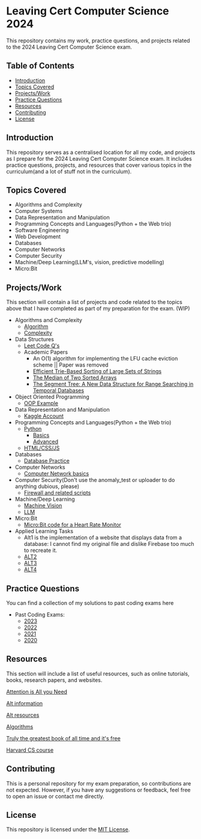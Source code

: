 # Leaving Cert Computer Science 2024

This repository contains my work, practice questions, and projects related to the 2024 Leaving Cert Computer Science exam.

## Table of Contents

- [Introduction](#introduction)
- [Topics Covered](#topics-covered)
- [Projects/Work](#projects/work)
- [Practice Questions](#practice-questions)
- [Resources](#resources)
- [Contributing](#contributing)
- [License](#license)

## Introduction

This repository serves as a centralised location for all my code, and projects as I prepare for the 2024 Leaving Cert Computer Science exam. It includes practice questions, projects, and resources that cover various topics in the curriculum(and a lot of stuff not in the curriculum).

## Topics Covered

- Algorithms and Complexity
- Computer Systems
- Data Representation and Manipulation
- Programming Concepts and Languages(Python + the Web trio)
- Software Engineering
- Web Development
- Databases
- Computer Networks
- Computer Security
- Machine/Deep Learning(LLM's, vision, predictive modelling)
- Micro:Bit

## Projects/Work

This section will contain a list of projects and code related to the topics above that I have completed as part of my preparation for the exam. (WIP)

- Algorithms and Complexity
  - [Algorithm](Algorithms)
  - [Complexity](Complexity)
- Data Structures
  - [Leet Code Q's](Data_Structures)
  - Academic Papers
    - An O(1) algorithm for implementing the LFU cache eviction scheme || Paper was removed
    - [Efficient Trie-Based Sorting of Large Sets of Strings](https://dl.acm.org/doi/10.5555/314161.314321)
    - [The Median of Two Sorted Arrays](https://dl.acm.org/doi/10.1145/6617.6628)
    - [The Segment Tree: A New Data Structure for Range Searching in Temporal Databases](https://dl.acm.org/doi/10.1145/115790.115816)
- Object Oriented Programming
   - [OOP Example](OOP.py)
- Data Representation and Manipulation
  - [Kaggle Account](https://www.kaggle.com/adamsmyth)
- Programming Concepts and Languages(Python + the Web trio)
  - [Python](Python_Concepts)
     - [Basics](Python/P_C.py)
     - [Advanced](Python/P_C2.py)
  - [HTML/CSS/JS](HTML_CSS_JS)
- Databases
  - [Database Practice](Databases)
- Computer Networks
  - [Computer Network basics](Computer_Networks/C_Networks.py)
- Computer Security(Don't use the anomaly_test or uploader to do anything dubious, please)
  - [Firewall and related scripts](Firewall)
- Machine/Deep Learning
  - [Machine Vision](Machine_vision.py)
  - [LLM](https://github.com/ASmyth18/LLM)
- Micro:Bit
  - [Micro:Bit code for a Heart Rate Monitor](MicroBit)
- Applied Learning Tasks
  - Alt1 is the implementation of a website that displays data from a database: I cannot find my original file and dislike Firebase too much to recreate it.
  - [ALT2](Alt2)
  - [ALT3](Alt3.py)
  - [ALT4](Alt4)


## Practice Questions

You can find a collection of my solutions to past coding exams here

- Past Coding Exams:
  - [2023](LCCS_PQ/2023)
  - [2022](LCCS_PQ/2022)
  - [2021](LCCS_PQ/2021)
  - [2020](LCCS_PQ/2020)
    
## Resources

This section will include a list of useful resources, such as online tutorials, books, research papers, and websites.

[Attention is All you Need](https://proceedings.neurips.cc/paper_files/paper/2017/file/3f5ee243547dee91fbd053c1c4a845aa-Paper.pdf)

[Alt information](https://ncca.ie/media/3261/lccs-information-brochure.pdf)

[Alt resources](https://www.curriculumonline.ie/senior-cycle/senior-cycle-subjects/computer-science/support-material-for-teaching-and-learning/2-alt-resources/)

[Algorithms](https://books.google.ie/books?hl=en&lr=&id=MTpsAQAAQBAJ&oi=fnd&pg=PR6&dq=algorithms&ots=QhkBFSJdlS&sig=g1Umub35sW_YsfYFPWgIKPpa_40&redir_esc=y#v=onepage&q=algorithms&f=false)

[Truly the greatest book of all time and it's free](https://www.statlearning.com/)

[Harvard CS course](https://youtu.be/8mAITcNt710?si=L5RLJmuyXqIAmQeC)

## Contributing

This is a personal repository for my exam preparation, so contributions are not expected. However, if you have any suggestions or feedback, feel free to open an issue or contact me directly.

## License

This repository is licensed under the [MIT License](LICENSE).

